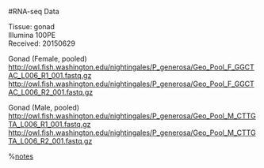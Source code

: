 #RNA-seq Data


Tissue: gonad    
Illumina 100PE    
Received: 20150629      
 
Gonad (Female, pooled)
http://owl.fish.washington.edu/nightingales/P_generosa/Geo_Pool_F_GGCTAC_L006_R1_001.fastq.gz
http://owl.fish.washington.edu/nightingales/P_generosa/Geo_Pool_F_GGCTAC_L006_R2_001.fastq.gz


Gonad (Male, pooled)
http://owl.fish.washington.edu/nightingales/P_generosa/Geo_Pool_M_CTTGTA_L006_R1_001.fastq.gz
http://owl.fish.washington.edu/nightingales/P_generosa/Geo_Pool_M_CTTGTA_L006_R2_001.fastq.gz

%[notes](http://onsnetwork.org/kubu4/category/protein-expression-profiles-during-sexual-maturation-in-geoduck/)    

